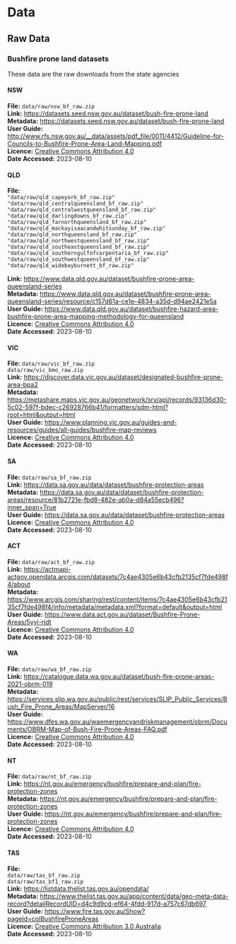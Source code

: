 # Data  

## Raw Data  

### Bushfire prone land datasets  

These data are the raw downloads from the state agencies  

#### NSW  

**File:** `data/raw/nsw_bf_raw.zip`  
**Link:** https://datasets.seed.nsw.gov.au/dataset/bush-fire-prone-land  
**Metadata:** https://datasets.seed.nsw.gov.au/dataset/bush-fire-prone-land  
**User Guide:** http://www.rfs.nsw.gov.au/__data/assets/pdf_file/0011/4412/Guideline-for-Councils-to-Bushfire-Prone-Area-Land-Mapping.pdf  
**Licence:** [Creative Commons Attribution 4.0](https://creativecommons.org/licenses/by/4.0/)  
**Date Accessed:** 2023-08-10  

#### QLD  

**File:**                     
    `"data/raw/qld_capeyork_bf_raw.zip"`                   
    `"data/raw/qld_centralqueensland_bf_raw.zip"`        
    `"data/raw/qld_centralwestqueensland_bf_raw.zip"`    
    `"data/raw/qld_darlingdowns_bf_raw.zip"`             
    `"data/raw/qld_farnorthqueensland_bf_raw.zip"`        
    `"data/raw/qld_mackayisaacandwhitsunday_bf_raw.zip"` 
    `"data/raw/qld_northqueensland_bf_raw.zip"`            
    `"data/raw/qld_northwestqueensland_bf_raw.zip"`      
    `"data/raw/qld_southeastqueensland_bf_raw.zip"`       
    `"data/raw/qld_southerngulfofcarpentaria_bf_raw.zip"`
    `"data/raw/qld_southwestqueensland_bf_raw.zip"`       
    `"data/raw/qld_widebayburnett_bf_raw.zip"`            

**Link:** https://www.data.qld.gov.au/dataset/bushfire-prone-area-queensland-series  
**Metadata:** https://www.data.qld.gov.au/dataset/bushfire-prone-area-queensland-series/resource/c157d61a-ce1e-4834-a35d-d94ae2421e5a  
**User Guide:** https://www.data.qld.gov.au/dataset/bushfire-hazard-area-bushfire-prone-area-mapping-methodology-for-queensland  
**Licence:** [Creative Commons Attribution 4.0](https://creativecommons.org/licenses/by/4.0/)    
**Date Accessed:** 2023-08-10   

#### VIC 

**File:** 
    `data/raw/vic_bf_raw.zip`  
    `data/raw/vic_bmo_raw.zip`  
**Link:** https://discover.data.vic.gov.au/dataset/designated-bushfire-prone-area-bpa2   
**Metadata:** https://metashare.maps.vic.gov.au/geonetwork/srv/api/records/93136d30-5c02-597f-bdec-c26928766b41/formatters/sdm-html?root=html&output=html   
**User Guide:** https://www.planning.vic.gov.au/guides-and-resources/guides/all-guides/bushfire-map-reviews  
**Licence:** [Creative Commons Attribution 4.0](https://creativecommons.org/licenses/by/4.0/)  
**Date Accessed:** 2023-08-10  

#### SA  

**File:** `data/raw/sa_bf_raw.zip`  
**Link:** https://data.sa.gov.au/data/dataset/bushfire-protection-areas  
**Metadata:** https://data.sa.gov.au/data/dataset/bushfire-protection-areas/resource/81b2721e-fbd8-482e-ab0a-d84a55ecb496?inner_span=True  
**User Guide:** https://data.sa.gov.au/data/dataset/bushfire-protection-areas   
**Licence:** [Creative Commons Attribution 4.0](https://creativecommons.org/licenses/by/4.0/)  
**Date Accessed:** 2023-08-10  

#### ACT  

**File:** `data/raw/act_bf_raw.zip`  
**Link:** https://actmapi-actgov.opendata.arcgis.com/datasets/7c4ae4305e6b43cfb2135cf7fde498f4/about  
**Metadata:** https://www.arcgis.com/sharing/rest/content/items/7c4ae4305e6b43cfb2135cf7fde498f4/info/metadata/metadata.xml?format=default&output=html   
**User Guide:** https://www.data.act.gov.au/dataset/Bushfire-Prone-Areas/5yyj-ridt  
**Licence:** [Creative Commons Attribution 4.0](https://creativecommons.org/licenses/by/4.0/)   
**Date Accessed:** 2023-08-10    

#### WA 

**File:** `data/raw/wa_bf_raw.zip`   
**Link:** https://catalogue.data.wa.gov.au/dataset/bush-fire-prone-areas-2021-obrm-019  
**Metadata:** https://services.slip.wa.gov.au/public/rest/services/SLIP_Public_Services/Bush_Fire_Prone_Areas/MapServer/16  
**User Guide:** https://www.dfes.wa.gov.au/waemergencyandriskmanagement/obrm/Documents/OBRM-Map-of-Bush-Fire-Prone-Areas-FAQ.pdf  
**Licence:** [Creative Commons Attribution 4.0](https://creativecommons.org/licenses/by/4.0/)  
**Date Accessed:** 2023-08-10    

#### NT

**File:** `data/raw/nt_bf_raw.zip`  
**Link:** https://nt.gov.au/emergency/bushfire/prepare-and-plan/fire-protection-zones  
**Metadata:** https://nt.gov.au/emergency/bushfire/prepare-and-plan/fire-protection-zones  
**User Guide:** https://nt.gov.au/emergency/bushfire/prepare-and-plan/fire-protection-zones  
**Licence:** [Creative Commons Attribution 4.0](https://creativecommons.org/licenses/by/4.0/)  
**Date Accessed:** 2023-08-10    

#### TAS

**File:**  
    `data/raw/tas_bf_raw.zip`  
    `data/raw/tas_bf1_raw.zip`  
**Link:** https://listdata.thelist.tas.gov.au/opendata/  
**Metadata:** https://www.thelist.tas.gov.au/app/content/data/geo-meta-data-record?detailRecordUID=d4c9d9cd-ef64-4fdd-917d-a757c67db697   
**User Guide:** https://www.fire.tas.gov.au/Show?pageId=colBushfireProneAreas   
**Licence:** [Creative Commons Attribution 3.0 Australia](https://creativecommons.org/licenses/by/3.0/au/)   
**Date Accessed:** 2023-08-10   